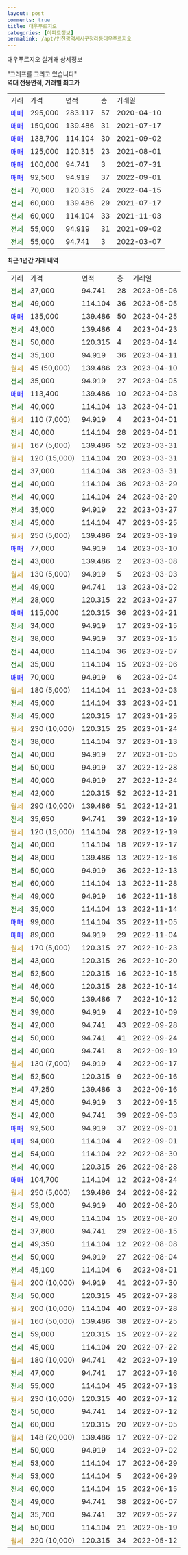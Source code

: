 ```yaml
---
layout: post
comments: true
title: 대우푸르지오
categories: [아파트정보]
permalink: /apt/인천광역시서구청라동대우푸르지오
---
```


대우푸르지오 실거래 상세정보

<script type="text/javascript">
  google.charts.load('current', {'packages':['line', 'corechart']});
  google.charts.setOnLoadCallback(drawChart);

  function drawChart() {
    var data = new google.visualization.DataTable();
    data.addColumn('date', '거래일');
    data.addColumn('number', "매매");
    data.addColumn('number', "전세");
    data.addColumn('number', "전매");

    data.addRows([[new Date(Date.parse("2023-05-06")), null, 37000, null], [new Date(Date.parse("2023-05-05")), null, 49000, null], [new Date(Date.parse("2023-04-25")), 135000, null, null], [new Date(Date.parse("2023-04-23")), null, 43000, null], [new Date(Date.parse("2023-04-14")), null, 50000, null], [new Date(Date.parse("2023-04-11")), null, 35100, null], [new Date(Date.parse("2023-04-10")), null, null, null], [new Date(Date.parse("2023-04-05")), null, 35000, null], [new Date(Date.parse("2023-04-03")), 113400, null, null], [new Date(Date.parse("2023-04-01")), null, 40000, null], [new Date(Date.parse("2023-04-01")), null, null, null], [new Date(Date.parse("2023-04-01")), null, 40000, null], [new Date(Date.parse("2023-03-31")), null, null, null], [new Date(Date.parse("2023-03-31")), null, null, null], [new Date(Date.parse("2023-03-31")), null, 37000, null], [new Date(Date.parse("2023-03-29")), null, 40000, null], [new Date(Date.parse("2023-03-29")), null, 40000, null], [new Date(Date.parse("2023-03-27")), null, 35000, null], [new Date(Date.parse("2023-03-25")), null, 45000, null], [new Date(Date.parse("2023-03-19")), null, null, null], [new Date(Date.parse("2023-03-10")), 77000, null, null], [new Date(Date.parse("2023-03-08")), null, 43000, null], [new Date(Date.parse("2023-03-03")), null, null, null], [new Date(Date.parse("2023-03-02")), null, 49000, null], [new Date(Date.parse("2023-02-27")), null, 28000, null], [new Date(Date.parse("2023-02-21")), 115000, null, null], [new Date(Date.parse("2023-02-15")), null, 34000, null], [new Date(Date.parse("2023-02-15")), null, 38000, null], [new Date(Date.parse("2023-02-07")), null, 44000, null], [new Date(Date.parse("2023-02-06")), null, 35000, null], [new Date(Date.parse("2023-02-04")), 70000, null, null], [new Date(Date.parse("2023-02-03")), null, null, null], [new Date(Date.parse("2023-02-01")), null, 45000, null], [new Date(Date.parse("2023-01-25")), null, 45000, null], [new Date(Date.parse("2023-01-24")), null, null, null], [new Date(Date.parse("2023-01-13")), null, 38000, null], [new Date(Date.parse("2023-01-05")), null, 40000, null], [new Date(Date.parse("2022-12-28")), null, 50000, null], [new Date(Date.parse("2022-12-24")), null, 40000, null], [new Date(Date.parse("2022-12-21")), null, 42000, null], [new Date(Date.parse("2022-12-21")), null, null, null], [new Date(Date.parse("2022-12-19")), null, 35650, null], [new Date(Date.parse("2022-12-19")), null, null, null], [new Date(Date.parse("2022-12-17")), null, 40000, null], [new Date(Date.parse("2022-12-16")), null, 48000, null], [new Date(Date.parse("2022-12-13")), null, 50000, null], [new Date(Date.parse("2022-11-28")), null, 60000, null], [new Date(Date.parse("2022-11-18")), null, 49000, null], [new Date(Date.parse("2022-11-14")), null, 35000, null], [new Date(Date.parse("2022-11-05")), 99000, null, null], [new Date(Date.parse("2022-11-04")), 89000, null, null], [new Date(Date.parse("2022-10-23")), null, null, null], [new Date(Date.parse("2022-10-20")), null, 43000, null], [new Date(Date.parse("2022-10-15")), null, 52500, null], [new Date(Date.parse("2022-10-14")), null, 46000, null], [new Date(Date.parse("2022-10-12")), null, 50000, null], [new Date(Date.parse("2022-10-09")), null, 39000, null], [new Date(Date.parse("2022-09-28")), null, 42000, null], [new Date(Date.parse("2022-09-24")), null, 50000, null], [new Date(Date.parse("2022-09-19")), null, 40000, null], [new Date(Date.parse("2022-09-17")), null, null, null], [new Date(Date.parse("2022-09-16")), null, 52500, null], [new Date(Date.parse("2022-09-16")), null, 47250, null], [new Date(Date.parse("2022-09-15")), null, 45000, null], [new Date(Date.parse("2022-09-03")), null, 42000, null], [new Date(Date.parse("2022-09-01")), 92500, null, null], [new Date(Date.parse("2022-09-01")), 94000, null, null], [new Date(Date.parse("2022-08-30")), null, 54000, null], [new Date(Date.parse("2022-08-28")), null, 40000, null], [new Date(Date.parse("2022-08-24")), 104700, null, null], [new Date(Date.parse("2022-08-22")), null, null, null], [new Date(Date.parse("2022-08-20")), null, 53000, null], [new Date(Date.parse("2022-08-20")), null, 49000, null], [new Date(Date.parse("2022-08-15")), null, 37800, null], [new Date(Date.parse("2022-08-08")), null, 49350, null], [new Date(Date.parse("2022-08-04")), null, 50000, null], [new Date(Date.parse("2022-08-01")), null, 45100, null], [new Date(Date.parse("2022-07-30")), null, null, null], [new Date(Date.parse("2022-07-28")), null, 50000, null], [new Date(Date.parse("2022-07-28")), null, null, null], [new Date(Date.parse("2022-07-25")), null, null, null], [new Date(Date.parse("2022-07-22")), null, 59000, null], [new Date(Date.parse("2022-07-22")), null, 45000, null], [new Date(Date.parse("2022-07-19")), null, null, null], [new Date(Date.parse("2022-07-16")), null, 47000, null], [new Date(Date.parse("2022-07-13")), null, 55000, null], [new Date(Date.parse("2022-07-12")), null, null, null], [new Date(Date.parse("2022-07-12")), null, 50000, null], [new Date(Date.parse("2022-07-05")), null, 60000, null], [new Date(Date.parse("2022-07-02")), null, null, null], [new Date(Date.parse("2022-07-02")), null, 50000, null], [new Date(Date.parse("2022-06-29")), null, 53000, null], [new Date(Date.parse("2022-06-29")), null, 53000, null], [new Date(Date.parse("2022-06-15")), null, 60000, null], [new Date(Date.parse("2022-06-07")), null, 49000, null], [new Date(Date.parse("2022-05-27")), null, 35700, null], [new Date(Date.parse("2022-05-19")), null, 50000, null], [new Date(Date.parse("2022-05-12")), null, null, null]]);

    var options = {
      hAxis: {
        format: 'yyyy/MM/dd'
      },    
      lineWidth: 0,
      pointsVisible: true,    
      title: '최근 1년간 유형별 실거래가 분포',
      legend: { position: 'bottom' }
    };

    var formatter = new google.visualization.NumberFormat({pattern:'###,###'} );
    formatter.format(data, 1);
    formatter.format(data, 2);
    
    setTimeout(function() {
        var chart = new google.visualization.LineChart(document.getElementById('columnchart_material'));
        chart.draw(data, (options));
        document.getElementById('loading').style.display = 'none';
    }, 200);
  }
</script>


<div id="loading" style="z-index:20; display: block; margin-left: 0px">"그래프를 그리고 있습니다"</div>
<div id="columnchart_material" style="width: 95%; margin-left: 0px; display: block"></div>
<!-- contents start -->
<b>역대 전용면적, 거래별 최고가</b>
<table class="sortable">
    <tr>
      <td>거래</td>
      <td>가격</td>
      <td>면적</td>
      <td>층</td>
      <td>거래일</td>
    </tr>
        <tr>
          <td><a style="color: blue">매매</a></td>
          <td>295,000</td>
          <td>283.117</td>
          <td>57</td>
          <td>2020-04-10</td>
        </tr>            <tr>
          <td><a style="color: blue">매매</a></td>
          <td>150,000</td>
          <td>139.486</td>
          <td>31</td>
          <td>2021-07-17</td>
        </tr>            <tr>
          <td><a style="color: blue">매매</a></td>
          <td>138,700</td>
          <td>114.104</td>
          <td>30</td>
          <td>2021-09-02</td>
        </tr>            <tr>
          <td><a style="color: blue">매매</a></td>
          <td>125,000</td>
          <td>120.315</td>
          <td>23</td>
          <td>2021-08-01</td>
        </tr>            <tr>
          <td><a style="color: blue">매매</a></td>
          <td>100,000</td>
          <td>94.741</td>
          <td>3</td>
          <td>2021-07-31</td>
        </tr>            <tr>
          <td><a style="color: blue">매매</a></td>
          <td>92,500</td>
          <td>94.919</td>
          <td>37</td>
          <td>2022-09-01</td>
        </tr>        
        <tr>
              <td><a style="color: darkgreen">전세</a></td>
              <td>70,000</td>
              <td>120.315</td>
              <td>24</td>
              <td>2022-04-15</td>
            </tr>            <tr>
              <td><a style="color: darkgreen">전세</a></td>
              <td>60,000</td>
              <td>139.486</td>
              <td>29</td>
              <td>2021-07-17</td>
            </tr>            <tr>
              <td><a style="color: darkgreen">전세</a></td>
              <td>60,000</td>
              <td>114.104</td>
              <td>33</td>
              <td>2021-11-03</td>
            </tr>            <tr>
              <td><a style="color: darkgreen">전세</a></td>
              <td>55,000</td>
              <td>94.919</td>
              <td>31</td>
              <td>2021-09-02</td>
            </tr>            <tr>
              <td><a style="color: darkgreen">전세</a></td>
              <td>55,000</td>
              <td>94.741</td>
              <td>3</td>
              <td>2022-03-07</td>
            </tr>        
    
</table>

<b>최근 1년간 거래 내역</b>

<table class="sortable">
    <tr>
      <td>거래</td>
      <td>가격</td>
      <td>면적</td>
      <td>층</td>
      <td>거래일</td>
    </tr>
    <tr>
      <td><a style="color: darkgreen">전세</a></td>
      <td>37,000</td>
      <td>94.741</td>
      <td>28</td>
      <td>2023-05-06</td>
    </tr>          <tr>
      <td><a style="color: darkgreen">전세</a></td>
      <td>49,000</td>
      <td>114.104</td>
      <td>36</td>
      <td>2023-05-05</td>
    </tr>          <tr>
      <td><a style="color: blue">매매</a></td>
      <td>135,000</td>
      <td>139.486</td>
      <td>50</td>
      <td>2023-04-25</td>
    </tr>          <tr>
      <td><a style="color: darkgreen">전세</a></td>
      <td>43,000</td>
      <td>139.486</td>
      <td>4</td>
      <td>2023-04-23</td>
    </tr>          <tr>
      <td><a style="color: darkgreen">전세</a></td>
      <td>50,000</td>
      <td>120.315</td>
      <td>4</td>
      <td>2023-04-14</td>
    </tr>          <tr>
      <td><a style="color: darkgreen">전세</a></td>
      <td>35,100</td>
      <td>94.919</td>
      <td>36</td>
      <td>2023-04-11</td>
    </tr>          <tr>
      <td><a style="color: darkgoldenrod">월세</a></td>
      <td>45 (50,000)</td>
      <td>139.486</td>
      <td>23</td>
      <td>2023-04-10</td>
    </tr>          <tr>
      <td><a style="color: darkgreen">전세</a></td>
      <td>35,000</td>
      <td>94.919</td>
      <td>27</td>
      <td>2023-04-05</td>
    </tr>          <tr>
      <td><a style="color: blue">매매</a></td>
      <td>113,400</td>
      <td>139.486</td>
      <td>10</td>
      <td>2023-04-03</td>
    </tr>          <tr>
      <td><a style="color: darkgreen">전세</a></td>
      <td>40,000</td>
      <td>114.104</td>
      <td>13</td>
      <td>2023-04-01</td>
    </tr>          <tr>
      <td><a style="color: darkgoldenrod">월세</a></td>
      <td>110 (7,000)</td>
      <td>94.919</td>
      <td>4</td>
      <td>2023-04-01</td>
    </tr>          <tr>
      <td><a style="color: darkgreen">전세</a></td>
      <td>40,000</td>
      <td>114.104</td>
      <td>28</td>
      <td>2023-04-01</td>
    </tr>          <tr>
      <td><a style="color: darkgoldenrod">월세</a></td>
      <td>167 (5,000)</td>
      <td>139.486</td>
      <td>52</td>
      <td>2023-03-31</td>
    </tr>          <tr>
      <td><a style="color: darkgoldenrod">월세</a></td>
      <td>120 (15,000)</td>
      <td>114.104</td>
      <td>20</td>
      <td>2023-03-31</td>
    </tr>          <tr>
      <td><a style="color: darkgreen">전세</a></td>
      <td>37,000</td>
      <td>114.104</td>
      <td>38</td>
      <td>2023-03-31</td>
    </tr>          <tr>
      <td><a style="color: darkgreen">전세</a></td>
      <td>40,000</td>
      <td>114.104</td>
      <td>36</td>
      <td>2023-03-29</td>
    </tr>          <tr>
      <td><a style="color: darkgreen">전세</a></td>
      <td>40,000</td>
      <td>114.104</td>
      <td>24</td>
      <td>2023-03-29</td>
    </tr>          <tr>
      <td><a style="color: darkgreen">전세</a></td>
      <td>35,000</td>
      <td>94.919</td>
      <td>22</td>
      <td>2023-03-27</td>
    </tr>          <tr>
      <td><a style="color: darkgreen">전세</a></td>
      <td>45,000</td>
      <td>114.104</td>
      <td>47</td>
      <td>2023-03-25</td>
    </tr>          <tr>
      <td><a style="color: darkgoldenrod">월세</a></td>
      <td>250 (5,000)</td>
      <td>139.486</td>
      <td>24</td>
      <td>2023-03-19</td>
    </tr>          <tr>
      <td><a style="color: blue">매매</a></td>
      <td>77,000</td>
      <td>94.919</td>
      <td>14</td>
      <td>2023-03-10</td>
    </tr>          <tr>
      <td><a style="color: darkgreen">전세</a></td>
      <td>43,000</td>
      <td>139.486</td>
      <td>2</td>
      <td>2023-03-08</td>
    </tr>          <tr>
      <td><a style="color: darkgoldenrod">월세</a></td>
      <td>130 (5,000)</td>
      <td>94.919</td>
      <td>5</td>
      <td>2023-03-03</td>
    </tr>          <tr>
      <td><a style="color: darkgreen">전세</a></td>
      <td>49,000</td>
      <td>94.741</td>
      <td>13</td>
      <td>2023-03-02</td>
    </tr>          <tr>
      <td><a style="color: darkgreen">전세</a></td>
      <td>28,000</td>
      <td>120.315</td>
      <td>22</td>
      <td>2023-02-27</td>
    </tr>          <tr>
      <td><a style="color: blue">매매</a></td>
      <td>115,000</td>
      <td>120.315</td>
      <td>36</td>
      <td>2023-02-21</td>
    </tr>          <tr>
      <td><a style="color: darkgreen">전세</a></td>
      <td>34,000</td>
      <td>94.919</td>
      <td>17</td>
      <td>2023-02-15</td>
    </tr>          <tr>
      <td><a style="color: darkgreen">전세</a></td>
      <td>38,000</td>
      <td>94.919</td>
      <td>37</td>
      <td>2023-02-15</td>
    </tr>          <tr>
      <td><a style="color: darkgreen">전세</a></td>
      <td>44,000</td>
      <td>114.104</td>
      <td>36</td>
      <td>2023-02-07</td>
    </tr>          <tr>
      <td><a style="color: darkgreen">전세</a></td>
      <td>35,000</td>
      <td>114.104</td>
      <td>15</td>
      <td>2023-02-06</td>
    </tr>          <tr>
      <td><a style="color: blue">매매</a></td>
      <td>70,000</td>
      <td>94.919</td>
      <td>6</td>
      <td>2023-02-04</td>
    </tr>          <tr>
      <td><a style="color: darkgoldenrod">월세</a></td>
      <td>180 (5,000)</td>
      <td>114.104</td>
      <td>11</td>
      <td>2023-02-03</td>
    </tr>          <tr>
      <td><a style="color: darkgreen">전세</a></td>
      <td>45,000</td>
      <td>114.104</td>
      <td>33</td>
      <td>2023-02-01</td>
    </tr>          <tr>
      <td><a style="color: darkgreen">전세</a></td>
      <td>45,000</td>
      <td>120.315</td>
      <td>17</td>
      <td>2023-01-25</td>
    </tr>          <tr>
      <td><a style="color: darkgoldenrod">월세</a></td>
      <td>230 (10,000)</td>
      <td>120.315</td>
      <td>25</td>
      <td>2023-01-24</td>
    </tr>          <tr>
      <td><a style="color: darkgreen">전세</a></td>
      <td>38,000</td>
      <td>114.104</td>
      <td>37</td>
      <td>2023-01-13</td>
    </tr>          <tr>
      <td><a style="color: darkgreen">전세</a></td>
      <td>40,000</td>
      <td>94.919</td>
      <td>27</td>
      <td>2023-01-05</td>
    </tr>          <tr>
      <td><a style="color: darkgreen">전세</a></td>
      <td>50,000</td>
      <td>94.919</td>
      <td>37</td>
      <td>2022-12-28</td>
    </tr>          <tr>
      <td><a style="color: darkgreen">전세</a></td>
      <td>40,000</td>
      <td>94.919</td>
      <td>27</td>
      <td>2022-12-24</td>
    </tr>          <tr>
      <td><a style="color: darkgreen">전세</a></td>
      <td>42,000</td>
      <td>120.315</td>
      <td>52</td>
      <td>2022-12-21</td>
    </tr>          <tr>
      <td><a style="color: darkgoldenrod">월세</a></td>
      <td>290 (10,000)</td>
      <td>139.486</td>
      <td>51</td>
      <td>2022-12-21</td>
    </tr>          <tr>
      <td><a style="color: darkgreen">전세</a></td>
      <td>35,650</td>
      <td>94.741</td>
      <td>39</td>
      <td>2022-12-19</td>
    </tr>          <tr>
      <td><a style="color: darkgoldenrod">월세</a></td>
      <td>120 (15,000)</td>
      <td>114.104</td>
      <td>28</td>
      <td>2022-12-19</td>
    </tr>          <tr>
      <td><a style="color: darkgreen">전세</a></td>
      <td>40,000</td>
      <td>114.104</td>
      <td>18</td>
      <td>2022-12-17</td>
    </tr>          <tr>
      <td><a style="color: darkgreen">전세</a></td>
      <td>48,000</td>
      <td>139.486</td>
      <td>13</td>
      <td>2022-12-16</td>
    </tr>          <tr>
      <td><a style="color: darkgreen">전세</a></td>
      <td>50,000</td>
      <td>94.919</td>
      <td>36</td>
      <td>2022-12-13</td>
    </tr>          <tr>
      <td><a style="color: darkgreen">전세</a></td>
      <td>60,000</td>
      <td>114.104</td>
      <td>13</td>
      <td>2022-11-28</td>
    </tr>          <tr>
      <td><a style="color: darkgreen">전세</a></td>
      <td>49,000</td>
      <td>94.919</td>
      <td>16</td>
      <td>2022-11-18</td>
    </tr>          <tr>
      <td><a style="color: darkgreen">전세</a></td>
      <td>35,000</td>
      <td>114.104</td>
      <td>13</td>
      <td>2022-11-14</td>
    </tr>          <tr>
      <td><a style="color: blue">매매</a></td>
      <td>99,000</td>
      <td>114.104</td>
      <td>35</td>
      <td>2022-11-05</td>
    </tr>          <tr>
      <td><a style="color: blue">매매</a></td>
      <td>89,000</td>
      <td>94.919</td>
      <td>29</td>
      <td>2022-11-04</td>
    </tr>          <tr>
      <td><a style="color: darkgoldenrod">월세</a></td>
      <td>170 (5,000)</td>
      <td>120.315</td>
      <td>27</td>
      <td>2022-10-23</td>
    </tr>          <tr>
      <td><a style="color: darkgreen">전세</a></td>
      <td>43,000</td>
      <td>120.315</td>
      <td>26</td>
      <td>2022-10-20</td>
    </tr>          <tr>
      <td><a style="color: darkgreen">전세</a></td>
      <td>52,500</td>
      <td>120.315</td>
      <td>16</td>
      <td>2022-10-15</td>
    </tr>          <tr>
      <td><a style="color: darkgreen">전세</a></td>
      <td>46,000</td>
      <td>120.315</td>
      <td>28</td>
      <td>2022-10-14</td>
    </tr>          <tr>
      <td><a style="color: darkgreen">전세</a></td>
      <td>50,000</td>
      <td>139.486</td>
      <td>7</td>
      <td>2022-10-12</td>
    </tr>          <tr>
      <td><a style="color: darkgreen">전세</a></td>
      <td>39,000</td>
      <td>94.919</td>
      <td>4</td>
      <td>2022-10-09</td>
    </tr>          <tr>
      <td><a style="color: darkgreen">전세</a></td>
      <td>42,000</td>
      <td>94.741</td>
      <td>43</td>
      <td>2022-09-28</td>
    </tr>          <tr>
      <td><a style="color: darkgreen">전세</a></td>
      <td>50,000</td>
      <td>94.741</td>
      <td>41</td>
      <td>2022-09-24</td>
    </tr>          <tr>
      <td><a style="color: darkgreen">전세</a></td>
      <td>40,000</td>
      <td>94.741</td>
      <td>8</td>
      <td>2022-09-19</td>
    </tr>          <tr>
      <td><a style="color: darkgoldenrod">월세</a></td>
      <td>130 (7,000)</td>
      <td>94.919</td>
      <td>4</td>
      <td>2022-09-17</td>
    </tr>          <tr>
      <td><a style="color: darkgreen">전세</a></td>
      <td>52,500</td>
      <td>120.315</td>
      <td>9</td>
      <td>2022-09-16</td>
    </tr>          <tr>
      <td><a style="color: darkgreen">전세</a></td>
      <td>47,250</td>
      <td>139.486</td>
      <td>3</td>
      <td>2022-09-16</td>
    </tr>          <tr>
      <td><a style="color: darkgreen">전세</a></td>
      <td>45,000</td>
      <td>94.919</td>
      <td>3</td>
      <td>2022-09-15</td>
    </tr>          <tr>
      <td><a style="color: darkgreen">전세</a></td>
      <td>42,000</td>
      <td>94.741</td>
      <td>39</td>
      <td>2022-09-03</td>
    </tr>          <tr>
      <td><a style="color: blue">매매</a></td>
      <td>92,500</td>
      <td>94.919</td>
      <td>37</td>
      <td>2022-09-01</td>
    </tr>          <tr>
      <td><a style="color: blue">매매</a></td>
      <td>94,000</td>
      <td>114.104</td>
      <td>4</td>
      <td>2022-09-01</td>
    </tr>          <tr>
      <td><a style="color: darkgreen">전세</a></td>
      <td>54,000</td>
      <td>114.104</td>
      <td>22</td>
      <td>2022-08-30</td>
    </tr>          <tr>
      <td><a style="color: darkgreen">전세</a></td>
      <td>40,000</td>
      <td>120.315</td>
      <td>26</td>
      <td>2022-08-28</td>
    </tr>          <tr>
      <td><a style="color: blue">매매</a></td>
      <td>104,700</td>
      <td>114.104</td>
      <td>12</td>
      <td>2022-08-24</td>
    </tr>          <tr>
      <td><a style="color: darkgoldenrod">월세</a></td>
      <td>250 (5,000)</td>
      <td>139.486</td>
      <td>24</td>
      <td>2022-08-22</td>
    </tr>          <tr>
      <td><a style="color: darkgreen">전세</a></td>
      <td>53,000</td>
      <td>94.919</td>
      <td>40</td>
      <td>2022-08-20</td>
    </tr>          <tr>
      <td><a style="color: darkgreen">전세</a></td>
      <td>49,000</td>
      <td>114.104</td>
      <td>15</td>
      <td>2022-08-20</td>
    </tr>          <tr>
      <td><a style="color: darkgreen">전세</a></td>
      <td>37,800</td>
      <td>94.741</td>
      <td>29</td>
      <td>2022-08-15</td>
    </tr>          <tr>
      <td><a style="color: darkgreen">전세</a></td>
      <td>49,350</td>
      <td>114.104</td>
      <td>12</td>
      <td>2022-08-08</td>
    </tr>          <tr>
      <td><a style="color: darkgreen">전세</a></td>
      <td>50,000</td>
      <td>94.919</td>
      <td>27</td>
      <td>2022-08-04</td>
    </tr>          <tr>
      <td><a style="color: darkgreen">전세</a></td>
      <td>45,100</td>
      <td>114.104</td>
      <td>6</td>
      <td>2022-08-01</td>
    </tr>          <tr>
      <td><a style="color: darkgoldenrod">월세</a></td>
      <td>200 (10,000)</td>
      <td>94.919</td>
      <td>41</td>
      <td>2022-07-30</td>
    </tr>          <tr>
      <td><a style="color: darkgreen">전세</a></td>
      <td>50,000</td>
      <td>120.315</td>
      <td>45</td>
      <td>2022-07-28</td>
    </tr>          <tr>
      <td><a style="color: darkgoldenrod">월세</a></td>
      <td>200 (10,000)</td>
      <td>114.104</td>
      <td>40</td>
      <td>2022-07-28</td>
    </tr>          <tr>
      <td><a style="color: darkgoldenrod">월세</a></td>
      <td>160 (50,000)</td>
      <td>139.486</td>
      <td>38</td>
      <td>2022-07-25</td>
    </tr>          <tr>
      <td><a style="color: darkgreen">전세</a></td>
      <td>59,000</td>
      <td>120.315</td>
      <td>15</td>
      <td>2022-07-22</td>
    </tr>          <tr>
      <td><a style="color: darkgreen">전세</a></td>
      <td>45,000</td>
      <td>114.104</td>
      <td>20</td>
      <td>2022-07-22</td>
    </tr>          <tr>
      <td><a style="color: darkgoldenrod">월세</a></td>
      <td>180 (10,000)</td>
      <td>94.741</td>
      <td>42</td>
      <td>2022-07-19</td>
    </tr>          <tr>
      <td><a style="color: darkgreen">전세</a></td>
      <td>47,000</td>
      <td>94.741</td>
      <td>17</td>
      <td>2022-07-16</td>
    </tr>          <tr>
      <td><a style="color: darkgreen">전세</a></td>
      <td>55,000</td>
      <td>114.104</td>
      <td>45</td>
      <td>2022-07-13</td>
    </tr>          <tr>
      <td><a style="color: darkgoldenrod">월세</a></td>
      <td>230 (10,000)</td>
      <td>120.315</td>
      <td>40</td>
      <td>2022-07-12</td>
    </tr>          <tr>
      <td><a style="color: darkgreen">전세</a></td>
      <td>50,000</td>
      <td>94.741</td>
      <td>14</td>
      <td>2022-07-12</td>
    </tr>          <tr>
      <td><a style="color: darkgreen">전세</a></td>
      <td>60,000</td>
      <td>120.315</td>
      <td>20</td>
      <td>2022-07-05</td>
    </tr>          <tr>
      <td><a style="color: darkgoldenrod">월세</a></td>
      <td>148 (20,000)</td>
      <td>139.486</td>
      <td>17</td>
      <td>2022-07-02</td>
    </tr>          <tr>
      <td><a style="color: darkgreen">전세</a></td>
      <td>50,000</td>
      <td>94.919</td>
      <td>14</td>
      <td>2022-07-02</td>
    </tr>          <tr>
      <td><a style="color: darkgreen">전세</a></td>
      <td>53,000</td>
      <td>114.104</td>
      <td>17</td>
      <td>2022-06-29</td>
    </tr>          <tr>
      <td><a style="color: darkgreen">전세</a></td>
      <td>53,000</td>
      <td>114.104</td>
      <td>5</td>
      <td>2022-06-29</td>
    </tr>          <tr>
      <td><a style="color: darkgreen">전세</a></td>
      <td>60,000</td>
      <td>114.104</td>
      <td>15</td>
      <td>2022-06-15</td>
    </tr>          <tr>
      <td><a style="color: darkgreen">전세</a></td>
      <td>49,000</td>
      <td>94.741</td>
      <td>38</td>
      <td>2022-06-07</td>
    </tr>          <tr>
      <td><a style="color: darkgreen">전세</a></td>
      <td>35,700</td>
      <td>94.741</td>
      <td>32</td>
      <td>2022-05-27</td>
    </tr>          <tr>
      <td><a style="color: darkgreen">전세</a></td>
      <td>50,000</td>
      <td>114.104</td>
      <td>21</td>
      <td>2022-05-19</td>
    </tr>          <tr>
      <td><a style="color: darkgoldenrod">월세</a></td>
      <td>220 (10,000)</td>
      <td>120.315</td>
      <td>34</td>
      <td>2022-05-12</td>
    </tr>      </table>
<!-- contents end -->    

